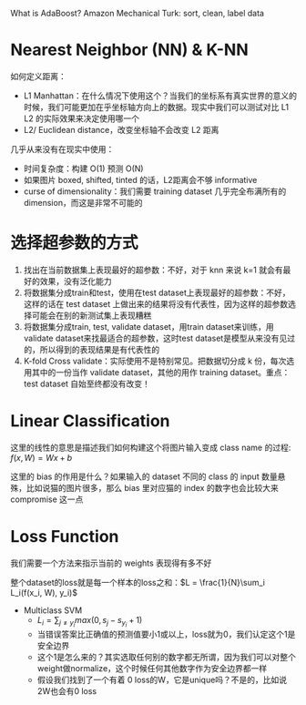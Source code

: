 What is AdaBoost?
Amazon Mechanical Turk: sort, clean, label data

# Nearest Neighbor (NN) & K-NN

如何定义距离：

- L1 Manhattan：在什么情况下使用这个？当我们的坐标系有真实世界的意义的时候，我们可能更加在乎坐标轴方向上的数据。现实中我们可以测试对比 L1 L2 的实际效果来决定使用哪一个
- L2/ Euclidean distance，改变坐标轴不会改变 L2 距离

几乎从来没有在现实中使用：

- 时间复杂度：构建 O(1) 预测 O(N)
- 如果图片 boxed, shifted, tinted 的话，L2距离会不够 informative
- curse of dimensionality：我们需要 training dataset 几乎完全布满所有的 dimension，而这是非常不可能的

# 选择超参数的方式

1. 找出在当前数据集上表现最好的超参数：不好，对于 knn 来说 k=1 就会有最好的效果，没有泛化能力
2. 将数据集分成train和test，使用在test dataset上表现最好的超参数：不好，这样的话在 test dataset 上做出来的结果将没有代表性，因为这样的超参数选择可能会在别的新测试集上表现糟糕
3. 将数据集分成train, test, validate dataset，用train dataset来训练，用validate dataset来找最适合的超参数，这时test dataset是模型从来没有见过的，所以得到的表现结果是有代表性的
4. K-fold Cross validate：实际使用不是特别常见。把数据切分成 k 份，每次选用其中的一份当作 validate dataset，其他的用作 training dataset。重点：test dataset 自始至终都没有改变！

# Linear Classification

这里的线性的意思是描述我们如何构建这个将图片输入变成 class name 的过程: $f(x, W) = Wx + b$

这里的 bias 的作用是什么？如果输入的 dataset 不同的 class 的 input 数量悬殊，比如说猫的图片很多，那么 bias 里对应猫的 index 的数字也会比较大来 compromise 这一点

# Loss Function

我们需要一个方法来指示当前的 weights 表现得有多不好

整个dataset的loss就是每一个样本的loss之和：$L = \frac{1}{N}\sum_i L_i(f(x_i, W), y_i)$

- Multiclass SVM
  - $L_i = \sum_{j \neq y_i}max(0, s_j - s_{y_i} + 1)$
  - 当错误答案比正确值的预测值要小1或以上，loss就为0，我们认定这个1是安全边界
  - 这个1是怎么来的？其实选取任何别的数字都无所谓，因为我们可以对整个weight做normalize，这个时候任何其他数字作为安全边界都一样
  - 假设我们找到了一个有着 0 loss的W，它是unique吗？不是的，比如说2W也会有0 loss